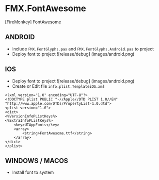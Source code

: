 # FMX.FontAwesome
[FireMonkey] FontAwesome

## ANDROID
* Include `FMX.FontGlyphs.pas` and `FMX.FontGlyphs.Android.pas` to project
* Deploy font to project
![release/debug] (images/android.png)

## IOS
* Deploy font to project
![release/debug] (images/android.png)
* Create or Edit file `info.plist.TemplateiOS.xml`
```
<?xml version="1.0" encoding="UTF-8"?>
<!DOCTYPE plist PUBLIC "-//Apple//DTD PLIST 1.0//EN" "http://www.apple.com/DTDs/PropertyList-1.0.dtd">
<plist version="1.0">
<dict>
<%VersionInfoPListKeys%>
<%ExtraInfoPListKeys%>
	<key>UIAppFonts</key>
	<array>
		<string>FontAwesome.ttf</string>
 	</array>
</dict>
</plist>
```
## WINDOWS / MACOS
* Install font to system
